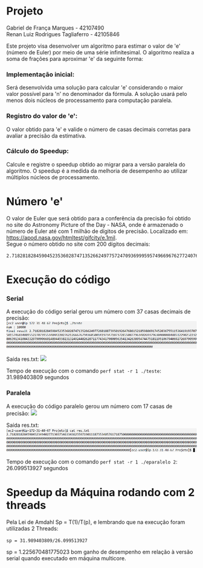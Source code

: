 # Projeto

Gabriel de França Marques - 42107490 \
Renan Luiz Rodrigues Tagliaferro - 42105846

Este projeto visa desenvolver um algoritmo para estimar o valor de 'e' (número de Euler) por meio de uma série infinitesimal. O algoritmo realiza a soma de frações para aproximar 'e' da seguinte forma:

### Implementação inicial: 
Será desenvolvida uma solução para calcular 'e' considerando o maior valor possível para 'n' no denominador da fórmula. A solução usará pelo menos dois núcleos de processamento para computação paralela.

### Registro do valor de 'e': 
O valor obtido para 'e' e valide o número de casas decimais corretas para avaliar a precisão da estimativa.

### Cálculo do Speedup: 
Calcule e registre o speedup obtido ao migrar para a versão paralela do algoritmo. O speedup é a medida da melhoria de desempenho ao utilizar múltiplos núcleos de processamento.

# Número 'e'
O valor de Euler que será obtido para a conferência da precisão foi obtido no site do Astronomy Picture of the Day - NASA, onde é armazenado o número de Euler até com 1 milhão de dígitos de precisão. Localizado em: https://apod.nasa.gov/htmltest/gifcity/e.1mil. \
Segue o número obtido no site com 200 dígitos decimais: 
```
2.71828182845904523536028747135266249775724709369995957496696762772407663035354759457138217852516642742746639193200305992181741359662904357290033429526059563073813232862794349076323382988075319525101901
```

# Execução do código
### Serial
A execução do código serial gerou um número com 37 casas decimais de precisão:
![](imagens/serial.png)

Saída res.txt:
![](imagens/serial_cat_res.txt.png)

Tempo de execução com o comando ``perf stat -r 1 ./teste``: 31.989403809 segundos

### Paralela
A execução do código paralelo gerou um número com 17 casas de precisão:
![](imagens/parelelo.png)

Saída res.txt:
![](imagens/paralelo_cat_res.txt.png)

Tempo de execução com o comando ``perf stat -r 1 ./eparalelo 2``: 26.099513927 segundos


# Speedup da Máquina rodando com 2 threads
Pela Lei de Amdahl Sp = T(1)/T(p), e lembrando que na execução foram utilizadas 2 Threads:

```sp = 31.989403809/26.099513927```

sp = 1.225670481775023 bom ganho de desempenho em relação à versão serial quando executado em máquina multicore.


